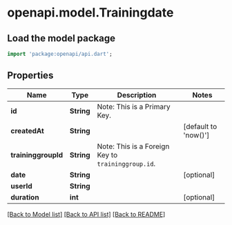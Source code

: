 # openapi.model.Trainingdate

## Load the model package
```dart
import 'package:openapi/api.dart';
```

## Properties
Name | Type | Description | Notes
------------ | ------------- | ------------- | -------------
**id** | **String** | Note: This is a Primary Key.<pk/> | 
**createdAt** | **String** |  | [default to 'now()']
**traininggroupId** | **String** | Note: This is a Foreign Key to `traininggroup.id`.<fk table='traininggroup' column='id'/> | 
**date** | **String** |  | [optional] 
**userId** | **String** |  | 
**duration** | **int** |  | [optional] 

[[Back to Model list]](../README.md#documentation-for-models) [[Back to API list]](../README.md#documentation-for-api-endpoints) [[Back to README]](../README.md)


